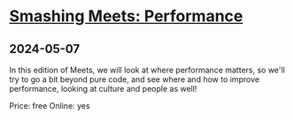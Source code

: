 # [Smashing Meets: Performance](https://smashingconf.com/meets-performance/speakers/)
      
## 2024-05-07
      
In this edition of Meets, we will look at where performance matters, so we'll try to go a bit beyond pure code, and see where and how to improve performance, looking at culture and people as well!

Price: free
Online: yes